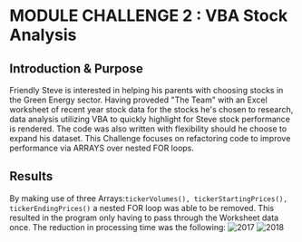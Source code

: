# MODULE CHALLENGE 2 : VBA Stock Analysis

## Introduction & Purpose

Friendly Steve is interested in helping his parents with choosing stocks in the Green Energy sector. Having proveded "The Team" with an
Excel worksheet of recent year stock data for the stocks he's chosen to research, data analysis utilizing VBA to quickly highlight for Steve
stock performance is rendered. The code was also written with flexibility should he choose to expand his dataset. This Challenge focuses on 
refactoring code to improve performance via ARRAYS over nested FOR loops.

## Results

By making use of three Arrays:```tickerVolumes(), tickerStartingPrices(), tickerEndingPrices()``` a nested FOR loop was able to be removed. This
resulted in the program only having to pass through the Worksheet data once. The reduction in processing time was the following:
![2017](stock-analysis/Resources/VBA_Challenge_2017.png)
![2018](stock-analysis/Resources/VBA_Challenge_2018.png)


